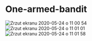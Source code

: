 # One-armed-bandit
![Zrzut ekranu 2020-05-24 o 11 00 54](https://user-images.githubusercontent.com/56980017/82750087-2773eb00-9dae-11ea-9511-5e5323438beb.png)
![Zrzut ekranu 2020-05-24 o 11 01 01](https://user-images.githubusercontent.com/56980017/82750088-28a51800-9dae-11ea-8531-20c1fa4795dd.png)
![Zrzut ekranu 2020-05-24 o 11 01 58](https://user-images.githubusercontent.com/56980017/82750090-28a51800-9dae-11ea-86fd-499c0e0d438b.png)
